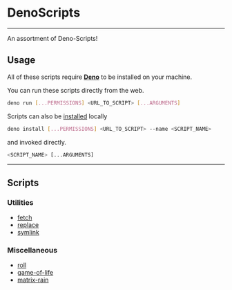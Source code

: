 # DenoScripts

---

An assortment of Deno-Scripts!

## Usage

All of these scripts require [**Deno**](https://deno.land/) to be installed on
your machine.

You can run these scripts directly from the web.

```sh
deno run [...PERMISSIONS] <URL_TO_SCRIPT> [...ARGUMENTS]
```

Scripts can also be [installed](https://deno.land/manual/tools/script_installer)
locally

```sh
deno install [...PERMISSIONS] <URL_TO_SCRIPT> --name <SCRIPT_NAME>
```

and invoked directly.

```sh
<SCRIPT_NAME> [...ARGUMENTS]
```

---

## Scripts

### Utilities

- [fetch](/fetch)
- [replace](/replace)
- [symlink](/symlink)

### Miscellaneous

- [roll](/roll)
- [game-of-life](/game-of-life)
- [matrix-rain](/matrix-rain)
